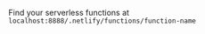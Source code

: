 <TimeStamp start="1:39" end="1:46">
  
  Find your serverless functions at  `localhost:8888/.netlify/functions/function-name`
  
</TimeStamp>